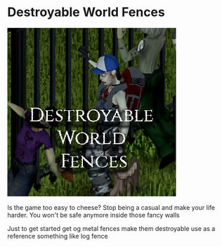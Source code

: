 # Destroyable World Fences
![logo](/preview_mini.png)

Is the game too easy to cheese? Stop being a casual and make your life harder. You won't be safe anymore inside those fancy walls

Just to get started
get og metal fences
make them destroyable
use as a reference something like log fence
